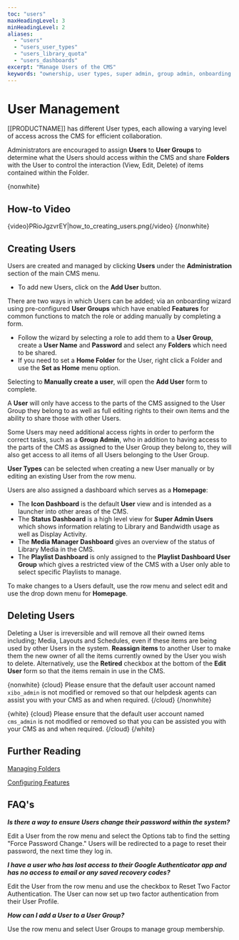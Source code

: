 ```yaml
---
toc: "users"
maxHeadingLevel: 3
minHeadingLevel: 2
aliases:
  - "users"
  - "users_user_types"
  - "users_library_quota" 
  - "users_dashboards"
excerpt: "Manage Users of the CMS"
keywords: "ownership, user types, super admin, group admin, onboarding wizard, home folder, adding users, reset two factor authentication, force password change, library quota, dashboards, homepage"
---
```


# User Management

[[PRODUCTNAME]] has different User types, each allowing a varying level of access across the CMS for efficient collaboration.

Administrators are encouraged to assign **Users** to **User Groups** to determine what the Users should access within the CMS and share **Folders** with the User to control the interaction (View, Edit, Delete)  of items contained within the Folder. 

{nonwhite}

## How-to Video

{video}PRioJgzvrEY|how_to_creating_users.png{/video}
{/nonwhite}

## Creating Users

Users are created and managed by clicking **Users** under the **Administration** section of the  main CMS menu.

- To add new Users, click on the **Add User** button. 

There are two ways in which Users can be added; via an onboarding wizard using pre-configured **User Groups** which have enabled **Features** for common functions to match the role or adding manually by completing a form.

- Follow the wizard by selecting a role to add them to a **User Group**, create a **User Name** and **Password** and select any **Folders** which need to be shared.
- If you need to set a **Home Folder** for the User, right click a Folder and use the **Set as Home** menu option.

Selecting to **Manually create a user**, will open the **Add User** form to complete.

A **User** will only have access to the parts of the CMS assigned to the User Group they belong to as well as full editing rights to their own items and the ability to share those with other Users.

Some Users may need additional access rights in order to perform the correct tasks, such as a **Group Admin**, who in addition to having access to the parts of the CMS as assigned to the User Group they belong to, they will also get access to all items of all Users belonging to the User Group.

**User Types** can be selected when creating a new User manually or by editing an existing User from the row menu.

Users are also assigned a dashboard which serves as a **Homepage**:

- The **Icon Dashboard** is the default **User** view and is intended as a launcher into other areas of the CMS.
- The **Status Dashboard** is a high level view for **Super Admin Users** which shows information relating to Library and Bandwidth usage as well as Display Activity.
- The **Media Manager Dashboard** gives an overview of the status of Library Media in the CMS.
- The **Playlist Dashboard** is only assigned to the **Playlist Dashboard User Group** which gives a restricted view of the CMS with a User only able to select specific Playlists to manage.

To make changes to a Users default, use the row menu and select edit and use the drop down menu for **Homepage**.

## Deleting Users

Deleting a User is irreversible and will remove all their owned items including; Media, Layouts and Schedules, even if these items are being used by other Users in the system. **Reassign items** to another User to make them the new owner of all the items currently owned by the User you wish to delete. Alternatively, use the **Retired** checkbox at the bottom of the **Edit User** form so that the items remain in use in the CMS. 

{nonwhite}
{cloud}
Please ensure that the default user account named `xibo_admin` is not modified or removed so that our helpdesk agents can assist you with your CMS as and when required.
{/cloud}
{/nonwhite}

{white}
{cloud}
Please ensure that the default user account named `cms_admin` is not modified or removed so that you can be assisted you with your CMS as and when required.
{/cloud}
{/white}

## Further Reading

[Managing Folders](getting_started_configure_folders)

[Configuring Features](users_groups)

## FAQ's

***Is there a way to ensure Users change their password within the system?***

Edit a User from the row menu and select the Options tab to find the setting "Force Password Change." Users will be redirected to a page to reset their password, the next time they log in.

***I have a user who has lost access to their Google Authenticator app and has no access to email or any saved recovery codes?***

Edit the User from the row menu and use the checkbox to Reset Two Factor Authentication. The User can now set up two factor authentication from their User Profile.

***How can I add a User to a User Group?***

Use the row menu and select User Groups to manage group membership.

